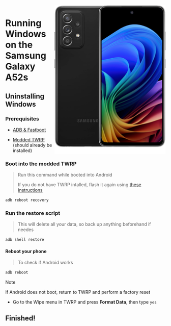 <img align="right" src="https://github.com/n00b69/woa-a52s/blob/main/a52s.png" width="350" alt="Windows 11 running on a52sxq">

# Running Windows on the Samsung Galaxy A52s

## Uninstalling Windows

### Prerequisites
- [ADB & Fastboot](https://developer.android.com/studio/releases/platform-tools)

- [Modded TWRP](https://github.com/n00b69/woa-a52s/releases/download/Files/a52stwrp.tar) (should already be installed)

### Boot into the modded TWRP
> Run this command while booted into Android
>
> If you do not have TWRP intalled, flash it again using [these instructions](1-partition.md#flash-twrp-recovery)
```cmd
adb reboot recovery
```

### Run the restore script
> This will delete all your data, so back up anything beforehand if needes
```cmd
adb shell restore
```

#### Reboot your phone
> To check if Android works
```cmd
adb reboot
```
> [!Note]
> If Android does not boot, return to TWRP and perform a factory reset
- Go to the Wipe menu in TWRP and press **Format Data**, then type `yes`


## Finished!

















